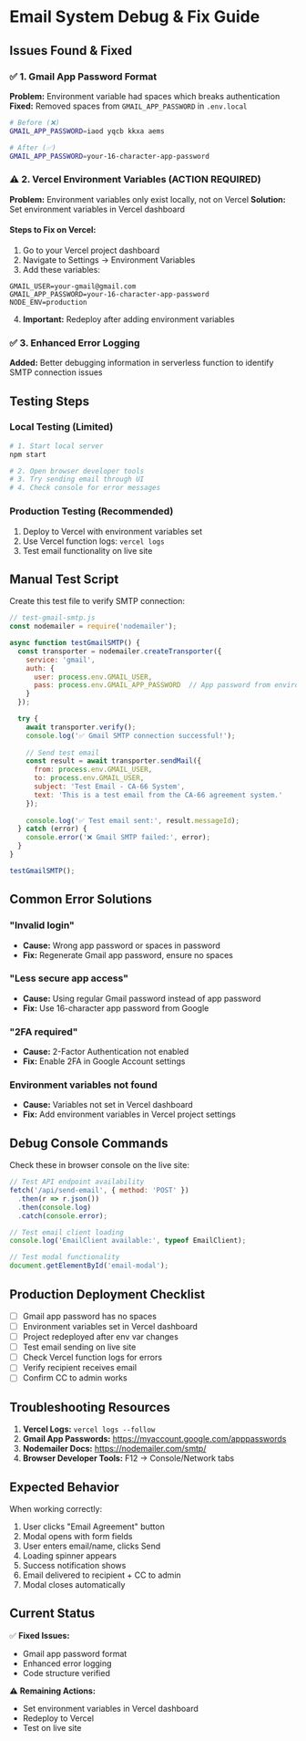 # Email System Debug & Fix Guide

## Issues Found & Fixed

### ✅ 1. Gmail App Password Format
**Problem:** Environment variable had spaces which breaks authentication
**Fixed:** Removed spaces from `GMAIL_APP_PASSWORD` in `.env.local`

```bash
# Before (❌)
GMAIL_APP_PASSWORD=iaod yqcb kkxa aems

# After (✅)
GMAIL_APP_PASSWORD=your-16-character-app-password
```

### ⚠️ 2. Vercel Environment Variables (ACTION REQUIRED)
**Problem:** Environment variables only exist locally, not on Vercel
**Solution:** Set environment variables in Vercel dashboard

#### Steps to Fix on Vercel:
1. Go to your Vercel project dashboard
2. Navigate to Settings → Environment Variables
3. Add these variables:

```
GMAIL_USER=your-gmail@gmail.com
GMAIL_APP_PASSWORD=your-16-character-app-password
NODE_ENV=production
```

4. **Important:** Redeploy after adding environment variables

### ✅ 3. Enhanced Error Logging
**Added:** Better debugging information in serverless function to identify SMTP connection issues

## Testing Steps

### Local Testing (Limited)
```bash
# 1. Start local server
npm start

# 2. Open browser developer tools
# 3. Try sending email through UI
# 4. Check console for error messages
```

### Production Testing (Recommended)
1. Deploy to Vercel with environment variables set
2. Use Vercel function logs: `vercel logs`
3. Test email functionality on live site

## Manual Test Script

Create this test file to verify SMTP connection:

```javascript
// test-gmail-smtp.js
const nodemailer = require('nodemailer');

async function testGmailSMTP() {
  const transporter = nodemailer.createTransporter({
    service: 'gmail',
    auth: {
      user: process.env.GMAIL_USER,
      pass: process.env.GMAIL_APP_PASSWORD  // App password from environment
    }
  });

  try {
    await transporter.verify();
    console.log('✅ Gmail SMTP connection successful!');
    
    // Send test email
    const result = await transporter.sendMail({
      from: process.env.GMAIL_USER,
      to: process.env.GMAIL_USER,
      subject: 'Test Email - CA-66 System',
      text: 'This is a test email from the CA-66 agreement system.'
    });
    
    console.log('✅ Test email sent:', result.messageId);
  } catch (error) {
    console.error('❌ Gmail SMTP failed:', error);
  }
}

testGmailSMTP();
```

## Common Error Solutions

### "Invalid login"
- **Cause:** Wrong app password or spaces in password
- **Fix:** Regenerate Gmail app password, ensure no spaces

### "Less secure app access"
- **Cause:** Using regular Gmail password instead of app password
- **Fix:** Use 16-character app password from Google

### "2FA required"
- **Cause:** 2-Factor Authentication not enabled
- **Fix:** Enable 2FA in Google Account settings

### Environment variables not found
- **Cause:** Variables not set in Vercel dashboard
- **Fix:** Add environment variables in Vercel project settings

## Debug Console Commands

Check these in browser console on the live site:

```javascript
// Test API endpoint availability
fetch('/api/send-email', { method: 'POST' })
  .then(r => r.json())
  .then(console.log)
  .catch(console.error);

// Test email client loading
console.log('EmailClient available:', typeof EmailClient);

// Test modal functionality
document.getElementById('email-modal');
```

## Production Deployment Checklist

- [ ] Gmail app password has no spaces
- [ ] Environment variables set in Vercel dashboard
- [ ] Project redeployed after env var changes
- [ ] Test email sending on live site
- [ ] Check Vercel function logs for errors
- [ ] Verify recipient receives email
- [ ] Confirm CC to admin works

## Troubleshooting Resources

1. **Vercel Logs:** `vercel logs --follow`
2. **Gmail App Passwords:** https://myaccount.google.com/apppasswords
3. **Nodemailer Docs:** https://nodemailer.com/smtp/
4. **Browser Developer Tools:** F12 → Console/Network tabs

## Expected Behavior

When working correctly:
1. User clicks "Email Agreement" button
2. Modal opens with form fields
3. User enters email/name, clicks Send
4. Loading spinner appears
5. Success notification shows
6. Email delivered to recipient + CC to admin
7. Modal closes automatically

## Current Status

✅ **Fixed Issues:**
- Gmail app password format
- Enhanced error logging
- Code structure verified

⚠️ **Remaining Actions:**
- Set environment variables in Vercel dashboard  
- Redeploy to Vercel
- Test on live site